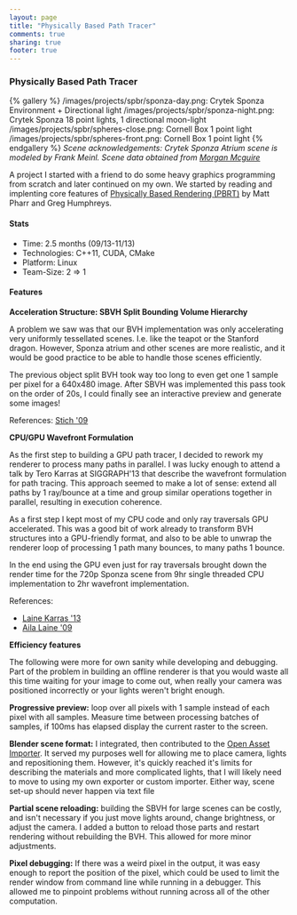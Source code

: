 ```yaml
---
layout: page
title: "Physically Based Path Tracer"
comments: true
sharing: true
footer: true
---
```


### Physically Based Path Tracer
{% gallery %}
/images/projects/spbr/sponza-day.png: Crytek Sponza Environment + Directional light
/images/projects/spbr/sponza-night.png: Crytek Sponza 18 point lights, 1 directional moon-light
/images/projects/spbr/spheres-close.png: Cornell Box 1 point light
/images/projects/spbr/spheres-front.png: Cornell Box 1 point light
{% endgallery %}
*Scene acknowledgements: Crytek Sponza Atrium scene is modeled by Frank Meinl. Scene data obtained from [Morgan Mcguire](http://graphics.cs.williams.edu/data/meshes.xml)*

A project I started with a friend to do some heavy graphics programming from scratch and later continued on my own. We started by reading and implenting core features of [Physically Based Rendering (PBRT)](http://www.pbrt.org) by Matt Pharr and Greg Humphreys.

#### Stats

* Time: 2.5 months (09/13-11/13)
* Technologies: C++11, CUDA, CMake
* Platform: Linux
* Team-Size: 2 => 1 

#### Features
**Acceleration Structure: SBVH Split Bounding Volume Hierarchy**

A problem we saw was that our BVH implementation was only accelerating very uniformly tessellated scenes. I.e. like the teapot or the Stanford dragon. However, Sponza atrium and other scenes are more realistic, and it would be good practice to be able to handle those scenes efficiently.

The previous object split BVH took way too long to even get one 1 sample per pixel for a 640x480 image. After SBVH was implemented this pass took on the order of 20s, I could finally see an interactive preview and generate some images!

References: [Stich '09](http://www.nvidia.com/docs/IO/77714/sbvh.pdf)

**CPU/GPU Wavefront Formulation**

As the first step to building a GPU path tracer, I decided to rework my renderer to process many paths in parallel. I was lucky enough to attend a talk by Tero Karras at SIGGRAPH'13 that describe the wavefront formulation for path tracing. This approach seemed to make a lot of sense: extend all paths by 1 ray/bounce at a time and group similar operations together in parallel, resulting in execution coherence. 

As a first step I kept most of my CPU code and only ray traversals GPU accelerated. This was a good bit of work already to transform BVH structures into a GPU-friendly format, and also to be able to unwrap the renderer loop of processing 1 path many bounces, to many paths 1 bounce.

In the end using the GPU even just for ray traversals brought down the render time for the 720p Sponza scene from 9hr single threaded CPU implementation to 2hr wavefront implementation. 

References: 

* [Laine Karras '13](https://research.nvidia.com/publication/megakernels-considered-harmful-wavefront-path-tracing-GPUs)
* [Aila Laine '09](http://www.nvidia.com/object/nvidia_research_pub_011.html)

**Efficiency features**

The following were more for own sanity while developing and debugging. Part of the problem in building an offline renderer is that you would waste all this time waiting for your image to come out, when really your camera was positioned incorrectly or your lights weren't bright enough. 

**Progressive preview:** loop over all pixels with 1 sample instead of each pixel with all samples. Measure time between processing batches of samples, if 100ms has elapsed display the current raster to the screen.

**Blender scene format:** I integrated, then contributed to the [Open Asset Importer](http://github.com/assimp). It served my purposes well for allowing me to place camera, lights and repositioning them. However, it's quickly reached it's limits for describing the materials and more complicated lights, that I will likely need to move to using my own exporter or custom importer. Either way, scene set-up should never happen via text file

**Partial scene reloading:** building the SBVH for large scenes can be costly, and isn't necessary if you just move lights around, change brightness, or adjust the camera. I added a button to reload those parts and restart rendering without rebuilding the BVH. This allowed for more minor adjustments.

**Pixel debugging:** If there was a weird pixel in the output, it was easy enough to report the position of the pixel, which could be used to limit the render window from command line while running in a debugger. This allowed me to pinpoint problems without running across all of the other computation.

